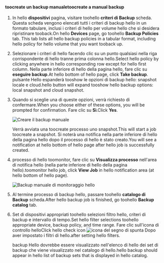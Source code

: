 
<!--author=SharS last changed: 9/15/15-->


#### <a name="toocreate-a-manual-backup"></a><span data-ttu-id="49006-101">toocreate un backup manuale</span><span class="sxs-lookup"><span data-stu-id="49006-101">toocreate a manual backup</span></span>
1. <span data-ttu-id="49006-102">In hello **dispositivi** pagina, visitare toohello **criteri di Backup** scheda. Questa scheda vengono elencati tutti i criteri di backup hello in un formato tabulare, inclusi i criteri di hello per volume hello che si desidera ripristinare tooback.</span><span class="sxs-lookup"><span data-stu-id="49006-102">On hello **Devices** page, go toohello **Backup Policies** tab. This tab lists all hello backup policies in a tabular format, including hello policy for hello volume that you want tooback up.</span></span>
2. <span data-ttu-id="49006-103">Selezionare i criteri di hello facendo clic su un punto qualsiasi nella riga corrispondente di hello tranne prima colonna hello.</span><span class="sxs-lookup"><span data-stu-id="49006-103">Select hello policy by clicking anywhere in hello corresponding row except for hello first column.</span></span> <span data-ttu-id="49006-104">Nella parte inferiore di hello della pagina hello, fare clic su **eseguire backup**.</span><span class="sxs-lookup"><span data-stu-id="49006-104">At hello bottom of hello page, click **Take backup**.</span></span> <span data-ttu-id="49006-105">pulsante Hello espanderà tooshow le opzioni di backup hello: snapshot locale e cloud.</span><span class="sxs-lookup"><span data-stu-id="49006-105">hello button will expand tooshow hello backup options: local snapshot and cloud snapshot.</span></span> 
3. <span data-ttu-id="49006-106">Quando si sceglie una di queste opzioni, verrà richiesto di confermare.</span><span class="sxs-lookup"><span data-stu-id="49006-106">When you choose either of these options, you will be prompted for confirmation.</span></span> <span data-ttu-id="49006-107">Fare clic su **Sì**.</span><span class="sxs-lookup"><span data-stu-id="49006-107">Click **Yes**.</span></span> 
   
    ![Creare il backup manuale](./media/storsimple-create-manual-backup/HCS_CreateManualBackup1-include.png)
   
    <span data-ttu-id="49006-109">Verrà avviata una toocreate processo uno snapshot.</span><span class="sxs-lookup"><span data-stu-id="49006-109">This will start a job toocreate a snapshot.</span></span> <span data-ttu-id="49006-110">Si noterà una notifica nella parte inferiore di hello della pagina hello dopo il processo di hello è stato creato.</span><span class="sxs-lookup"><span data-stu-id="49006-110">You will see a notification at hello bottom of hello page after hello job is successfully created.</span></span>
4. <span data-ttu-id="49006-111">processo di hello toomonitor, fare clic su **Visualizza processo** nell'area di notifica hello (nella parte inferiore di hello della pagina hello).</span><span class="sxs-lookup"><span data-stu-id="49006-111">toomonitor hello job, click **View Job** in hello notification area (at hello bottom of hello page).</span></span> 
   
    ![Backup manuale di monitoraggio hello](./media/storsimple-create-manual-backup/HCS_CreateManualBackup2-include.png)
5. <span data-ttu-id="49006-113">Al termine processo di backup hello, passare toohello **catalogo di Backup** scheda.</span><span class="sxs-lookup"><span data-stu-id="49006-113">After hello backup job is finished, go toohello **Backup catalog** tab.</span></span>
6. <span data-ttu-id="49006-114">Set di dispositivi appropriati toohello selezioni filtro hello, criteri di backup e intervallo di tempo.</span><span class="sxs-lookup"><span data-stu-id="49006-114">Set hello filter selections toohello appropriate device, backup policy, and time range.</span></span> <span data-ttu-id="49006-115">Fare clic sull'icona di controllo hello</span><span class="sxs-lookup"><span data-stu-id="49006-115">Click hello check icon</span></span> ![icona del segno di spunta](./media/storsimple-create-manual-backup/HCS_CheckIcon-include.png) <span data-ttu-id="49006-117">Dopo aver impostato i filtri di hello.</span><span class="sxs-lookup"><span data-stu-id="49006-117">after setting hello filters.</span></span>
   
   <span data-ttu-id="49006-118">backup Hello dovrebbe essere visualizzato nell'elenco di hello dei set di backup che viene visualizzato nel catalogo di hello.</span><span class="sxs-lookup"><span data-stu-id="49006-118">hello backup should appear in hello list of backup sets that is displayed in hello catalog.</span></span>

